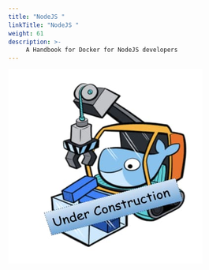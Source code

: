 ```yaml
---
title: "NodeJS "
linkTitle: "NodeJS "
weight: 61
description: >-
     A Handbook for Docker for NodeJS developers
---
```


![My Image](under-construction.png)
